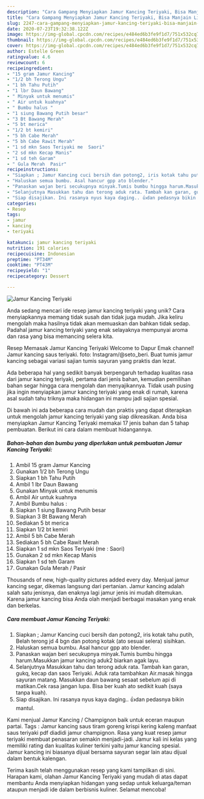 ```yaml
---
description: "Cara Gampang Menyiapkan Jamur Kancing Teriyaki, Bisa Manjain Lidah"
title: "Cara Gampang Menyiapkan Jamur Kancing Teriyaki, Bisa Manjain Lidah"
slug: 2247-cara-gampang-menyiapkan-jamur-kancing-teriyaki-bisa-manjain-lidah
date: 2020-07-23T19:32:38.122Z
image: https://img-global.cpcdn.com/recipes/e484ed6b3fe9f1d7/751x532cq70/jamur-kancing-teriyaki-foto-resep-utama.jpg
thumbnail: https://img-global.cpcdn.com/recipes/e484ed6b3fe9f1d7/751x532cq70/jamur-kancing-teriyaki-foto-resep-utama.jpg
cover: https://img-global.cpcdn.com/recipes/e484ed6b3fe9f1d7/751x532cq70/jamur-kancing-teriyaki-foto-resep-utama.jpg
author: Estelle Green
ratingvalue: 4.6
reviewcount: 6
recipeingredient:
- "15 gram Jamur Kancing"
- "1/2 bh Terong Ungu"
- "1 bh Tahu Putih"
- "1 lbr Daun Bawang"
- " Minyak untuk menumis"
- " Air untuk kuahnya"
- " Bumbu halus "
- "1 siung Bawang Putih besar"
- "3 Bt Bawang Merah"
- "5 bt merica"
- "1/2 bt kemiri"
- "5 bh Cabe Merah"
- "5 bh Cabe Rawit Merah"
- "1 sd mkn Saos Teriyaki me  Saori"
- "2 sd mkn Kecap Manis"
- "1 sd teh Garam"
- " Gula Merah  Pasir"
recipeinstructions:
- "Siapkan ; Jamur Kancing cuci bersih dan potong2, iris kotak tahu putih, Belah terong jd 4 bgn dan potong kotak (ato sesuai selera) sisihkan."
- "Haluskan semua bumbu. Asal hancur gpp ato blender."
- "Panaskan wajan beri secukupnya minyak.Tumis bumbu hingga harum.Masukkan jamur kancing aduk2 biarkan agak layu."
- "Selanjutnya Masukkan tahu dan terong aduk rata. Tambah kan garan, gukq, kecap dan saos Teriyaki. Aduk rata tambahkan Air.masak hingga sayuran matang. Masukkan daun bawang sesaat sebelum api di matikan.Cek rasa jangan lupa. Bisa ber kuah ato sedikit kuah (saya tanpa kuah)."
- "Siap disajikan. Ini rasanya nyus kaya daging.. 👍dan pedasnya bikin mantul."
categories:
- Resep
tags:
- jamur
- kancing
- teriyaki

katakunci: jamur kancing teriyaki 
nutrition: 191 calories
recipecuisine: Indonesian
preptime: "PT34M"
cooktime: "PT43M"
recipeyield: "1"
recipecategory: Dessert

---
```



![Jamur Kancing Teriyaki](https://img-global.cpcdn.com/recipes/e484ed6b3fe9f1d7/751x532cq70/jamur-kancing-teriyaki-foto-resep-utama.jpg)

Anda sedang mencari ide resep jamur kancing teriyaki yang unik? Cara menyiapkannya memang tidak susah dan tidak juga mudah. Jika keliru mengolah maka hasilnya tidak akan memuaskan dan bahkan tidak sedap. Padahal jamur kancing teriyaki yang enak selayaknya mempunyai aroma dan rasa yang bisa memancing selera kita.

Resep Memasak Jamur Kancing Teriyaki Welcome to Dapur Emak channel! Jamur kancing saus teriyaki. foto: Instagram/@seto_beri. Buat tumis jamur kancing sebagai variasi sajian tumis sayuran yang praktis dan lezat.

Ada beberapa hal yang sedikit banyak berpengaruh terhadap kualitas rasa dari jamur kancing teriyaki, pertama dari jenis bahan, kemudian pemilihan bahan segar hingga cara mengolah dan menyajikannya. Tidak usah pusing jika ingin menyiapkan jamur kancing teriyaki yang enak di rumah, karena asal sudah tahu triknya maka hidangan ini mampu jadi sajian spesial.


Di bawah ini ada beberapa cara mudah dan praktis yang dapat diterapkan untuk mengolah jamur kancing teriyaki yang siap dikreasikan. Anda bisa menyiapkan Jamur Kancing Teriyaki memakai 17 jenis bahan dan 5 tahap pembuatan. Berikut ini cara dalam membuat hidangannya.

<!--inarticleads1-->

##### Bahan-bahan dan bumbu yang diperlukan untuk pembuatan Jamur Kancing Teriyaki:

1. Ambil 15 gram Jamur Kancing
1. Gunakan 1/2 bh Terong Ungu
1. Siapkan 1 bh Tahu Putih
1. Ambil 1 lbr Daun Bawang
1. Gunakan  Minyak untuk menumis
1. Ambil  Air untuk kuahnya
1. Ambil  Bumbu halus :
1. Siapkan 1 siung Bawang Putih besar
1. Siapkan 3 Bt Bawang Merah
1. Sediakan 5 bt merica
1. Siapkan 1/2 bt kemiri
1. Ambil 5 bh Cabe Merah
1. Sediakan 5 bh Cabe Rawit Merah
1. Siapkan 1 sd mkn Saos Teriyaki (me : Saori)
1. Gunakan 2 sd mkn Kecap Manis
1. Siapkan 1 sd teh Garam
1. Gunakan  Gula Merah / Pasir


Thousands of new, high-quality pictures added every day. Menjual jamur kancing segar, dikemas langsung dari pertanian. Jamur kancing adalah salah satu jenisnya, dan enaknya lagi jamur jenis ini mudah ditemukan. Karena jamur kancing bisa Anda olah menjadi berbagai masakan yang enak dan berkelas. 

<!--inarticleads2-->

##### Cara membuat Jamur Kancing Teriyaki:

1. Siapkan ; Jamur Kancing cuci bersih dan potong2, iris kotak tahu putih, Belah terong jd 4 bgn dan potong kotak (ato sesuai selera) sisihkan.
1. Haluskan semua bumbu. Asal hancur gpp ato blender.
1. Panaskan wajan beri secukupnya minyak.Tumis bumbu hingga harum.Masukkan jamur kancing aduk2 biarkan agak layu.
1. Selanjutnya Masukkan tahu dan terong aduk rata. Tambah kan garan, gukq, kecap dan saos Teriyaki. Aduk rata tambahkan Air.masak hingga sayuran matang. Masukkan daun bawang sesaat sebelum api di matikan.Cek rasa jangan lupa. Bisa ber kuah ato sedikit kuah (saya tanpa kuah).
1. Siap disajikan. Ini rasanya nyus kaya daging.. 👍dan pedasnya bikin mantul.


Kami menjual Jamur Kancing / Champignon baik untuk eceran maupun partai. Tags : Jamur kancing saus tiram goreng krispi kering kaleng manfaat saus teriyaki pdf diadidi jamur champignon. Rasa yang kuat resep jamur teriyaki membuat penasaran semakin menjadi-jadi. Jamur kali ini kelas yang memiliki rating dan kualitas kuliner terkini yaitu jamur kancing spesial. Jamur kancing ini biasanya dijual bersama sayuran segar lain atau dijual dalam bentuk kalengan. 

Terima kasih telah menggunakan resep yang kami tampilkan di sini. Harapan kami, olahan Jamur Kancing Teriyaki yang mudah di atas dapat membantu Anda menyiapkan hidangan yang sedap untuk keluarga/teman ataupun menjadi ide dalam berbisnis kuliner. Selamat mencoba!
